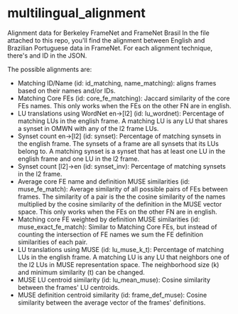 # multilingual_alignment
Alignment data for Berkeley FrameNet and FrameNet Brasil
In the file attached to this repo, you'll find the alignment between English and Brazilian Portuguese data in FrameNet.
For each alignment technique, there's and ID in the JSON.

The possible alignments are:

- Matching ID/Name (id: id_matching, name_matching): aligns frames based on their names and/or IDs.
- Matching Core FEs (id: core_fe_matching): Jaccard similarity of the core FEs names. This only works when the FEs on the other FN are in english.
- LU translations using WordNet en→[l2] (id: lu_wordnet): Percentage of matching LUs in the english frame. A matching LU is any LU that shares a synset in OMWN with any of the l2 frame LUs.
- Synset count en→[l2] (id: synset): Percentage of matching synsets in the english frame. The synsets of a frame are all synsets that its LUs belong to. A matching synset is a synset that has at least one LU in the english frame and one LU in the l2 frame.
- Synset count [l2]→en (id: synset_inv): Percentage of matching synsets in the l2 frame. 
- Average core FE name and definition MUSE similarities (id: muse_fe_match): Average similarity of all possible pairs of FEs between frames. The similarity of a pair is the the cosine similarity of the names multiplied by the cosine similarity of the definition in the MUSE vector space. This only works when the FEs on the other FN are in english.
- Matching core FE weighted by definition MUSE similarities (id: muse_exact_fe_match): Similar to Matching Core FEs, but instead of counting the intersection of FE names we sum the FE definition similarities of each pair.
- LU translations using MUSE (id: lu_muse_k_t): Percentage of matching LUs in the english frame. A matching LU is any LU that neighbors one of the l2 LUs in MUSE representation space. The neighborhood size (k) and minimum similarity (t) can be changed.
- MUSE LU centroid similarity (id: lu_mean_muse): Cosine similarity between the frames' LU centroids.
- MUSE definition centroid similarity (id: frame_def_muse): Cosine similarity between the average vector of the frames' definitions.
